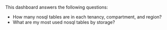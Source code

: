 This dashboard answers the following questions:

- How many nosql tables are in each tenancy, compartment, and region?
- What are my most used nosql tables by storage?
